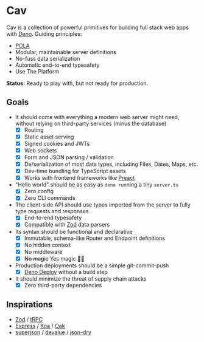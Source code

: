 # Cav

Cav is a collection of powerful primitives for building full stack web apps with
[Deno](https://deno.land). Guiding principles:

- [POLA](https://en.wikipedia.org/wiki/Principle_of_least_astonishment)
- Modular, maintainable server definitions
- No-fuss data serialization
- Automatic end-to-end typesafety
- Use The Platform

**Status:** Ready to play with, but not ready for production.

## Goals

- It should come with everything a modern web server might need, without relying
  on third-party services (minus the database)
  - [x] Routing
  - [x] Static asset serving
  - [x] Signed cookies and JWTs
  - [x] Web sockets
  - [x] Form and JSON parsing / validation
  - [x] De/serialization of most data types, including Files, Dates, Maps, etc.
  - [x] Dev-time bundling for TypeScript assets
  - [x] Works with frontend frameworks like [Preact](https://preactjs.com)
- "Hello world" should be as easy as `deno run`ning a tiny `server.ts`
  - [x] Zero config
  - [x] Zero CLI commands
- The client-side API should use types imported from the server to fully type
  requests and responses
  - [x] End-to-end typesafety
  - [x] Compatible with [Zod](https://github.com/colinhacks/zod) data parsers
- Its syntax should be functional and declarative
  - [x] Immutable, schema-like Router and Endpoint definitions
  - [x] No hidden context
  - [x] No middleware
  - [x] ~~No magic~~ Yes magic 🧙‍♂️
- Production deployments should be a simple git-commit-push
  - [x] [Deno Deploy](https://deno.com) without a build step
- It should minimize the threat of supply chain attacks
  - [x] Zero third-party dependencies

## Inspirations

- [Zod](https://github.com/colinhacks/zod) / [tRPC](https://trpc.io)
- [Express](https://expressjs.com/) / [Koa](https://koajs.com/) /
  [Oak](https://oakserver.github.io/oak/)
- [superjson](https://github.com/blitz-js/superjson) /
  [devalue](https://github.com/Rich-Harris/devalue) /
  [json-dry](https://github.com/11ways/json-dry)